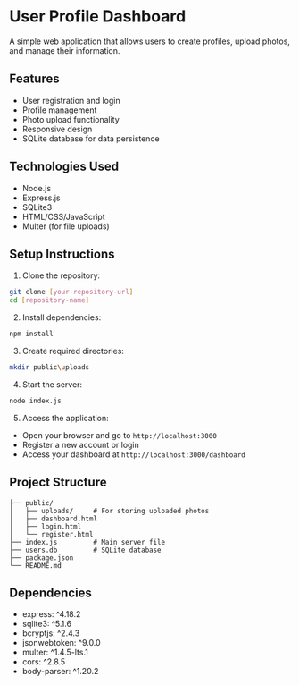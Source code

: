 # User Profile Dashboard

A simple web application that allows users to create profiles, upload photos, and manage their information.

## Features

- User registration and login
- Profile management
- Photo upload functionality
- Responsive design
- SQLite database for data persistence

## Technologies Used

- Node.js
- Express.js
- SQLite3
- HTML/CSS/JavaScript
- Multer (for file uploads)

## Setup Instructions

1. Clone the repository:
```bash
git clone [your-repository-url]
cd [repository-name]
```

2. Install dependencies:
```bash
npm install
```

3. Create required directories:
```bash
mkdir public\uploads
```

4. Start the server:
```bash
node index.js
```

5. Access the application:
- Open your browser and go to `http://localhost:3000`
- Register a new account or login
- Access your dashboard at `http://localhost:3000/dashboard`

## Project Structure

```
├── public/
│   ├── uploads/     # For storing uploaded photos
│   ├── dashboard.html
│   ├── login.html
│   └── register.html
├── index.js         # Main server file
├── users.db         # SQLite database
├── package.json
└── README.md
```

## Dependencies

- express: ^4.18.2
- sqlite3: ^5.1.6
- bcryptjs: ^2.4.3
- jsonwebtoken: ^9.0.0
- multer: ^1.4.5-lts.1
- cors: ^2.8.5
- body-parser: ^1.20.2 